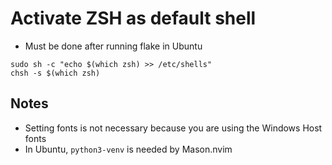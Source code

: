 # Activate ZSH as default shell

- Must be done after running flake in Ubuntu

```
sudo sh -c "echo $(which zsh) >> /etc/shells"
chsh -s $(which zsh)
```

## Notes
- Setting fonts is not necessary because you are using the Windows Host fonts
- In Ubuntu, `python3-venv` is needed by Mason.nvim
